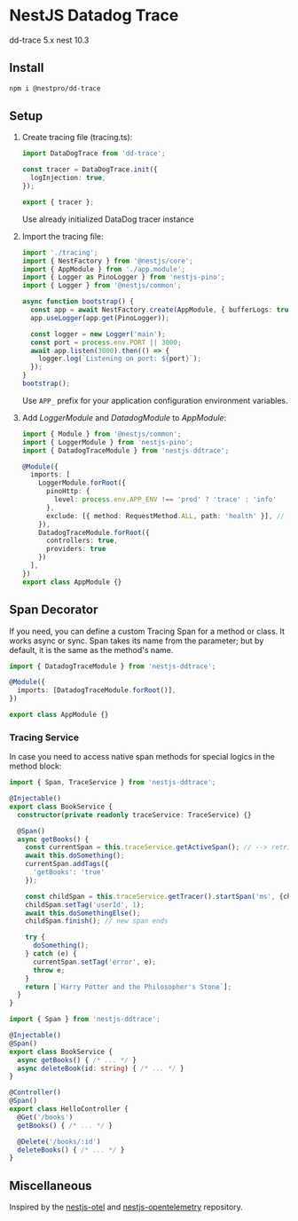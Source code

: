 # NestJS Datadog Trace

dd-trace 5.x
nest 10.3

## Install

```sh
npm i @nestpro/dd-trace
```

## Setup

1. Create tracing file (tracing.ts):

   ```ts
   import DataDogTrace from 'dd-trace';
   
   const tracer = DataDogTrace.init({
     logInjection: true,
   });
   
   export { tracer };
   ```
   
   Use already initialized DataDog tracer instance


2. Import the tracing file:

    ```ts
    import './tracing';
    import { NestFactory } from '@nestjs/core';
    import { AppModule } from './app.module';
    import { Logger as PinoLogger } from 'nestjs-pino';
    import { Logger } from '@nestjs/common';

    async function bootstrap() {
      const app = await NestFactory.create(AppModule, { bufferLogs: true });
      app.useLogger(app.get(PinoLogger));

      const logger = new Logger('main');
      const port = process.env.PORT || 3000;
      await app.listen(3000).then(() => {
        logger.log(`Listening on port: ${port}`);
      });
    }
    bootstrap();
    ```

   Use `APP_` prefix for your application configuration environment variables.


3. Add *LoggerModule* and *DatadogModule* to *AppModule*:

    ```ts
    import { Module } from '@nestjs/common';
    import { LoggerModule } from 'nestjs-pino';
    import { DatadogTraceModule } from 'nestjs-ddtrace';

    @Module({
      imports: [
        LoggerModule.forRoot({
          pinoHttp: {
            level: process.env.APP_ENV !== 'prod' ? 'trace' : 'info'
          },
          exclude: [{ method: RequestMethod.ALL, path: 'health' }], // if you have /health path, exclude it from logs
        }), 
        DatadogTraceModule.forRoot({
          controllers: true,
          providers: true
        })
      ],
    })
    export class AppModule {}
    ```

## Span Decorator

If you need, you can define a custom Tracing Span for a method or class. It works async or sync. Span takes its name from the parameter; but by default, it is the same as the method's name.

```ts
import { DatadogTraceModule } from 'nestjs-ddtrace';

@Module({
  imports: [DatadogTraceModule.forRoot()],
})

export class AppModule {}
```

### Tracing Service

In case you need to access native span methods for special logics in the method block:

```ts
import { Span, TraceService } from 'nestjs-ddtrace';

@Injectable()
export class BookService {
  constructor(private readonly traceService: TraceService) {}

  @Span()
  async getBooks() {
    const currentSpan = this.traceService.getActiveSpan(); // --> retrives current span, comes from http or @Span
    await this.doSomething();
    currentSpan.addTags({
      'getBooks': 'true'
    });

    const childSpan = this.traceService.getTracer().startSpan('ms', {childOf: currentSpan});
    childSpan.setTag('userId', 1);
    await this.doSomethingElse();
    childSpan.finish(); // new span ends

    try {
      doSomething();
    } catch (e) {
      currentSpan.setTag('error', e);
      throw e;
    }
    return [`Harry Potter and the Philosopher's Stone`];
  }
}
```

```ts
import { Span } from 'nestjs-ddtrace';

@Injectable()
@Span()
export class BookService {
  async getBooks() { /* ... */ }
  async deleteBook(id: string) { /* ... */ }
}

@Controller()
@Span()
export class HelloController {
  @Get('/books')
  getBooks() { /* ... */ }

  @Delete('/books/:id')
  deleteBooks() { /* ... */ }
}
```

## Miscellaneous

Inspired by the [nestjs-otel](https://github.com/pragmaticivan/nestjs-otel) and [nestjs-opentelemetry](https://github.com/MetinSeylan/Nestjs-OpenTelemetry#readme) repository.
